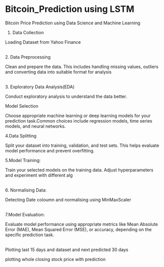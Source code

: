 # Bitcoin_Prediction using LSTM<br>
Bitcoin  Price Prediction using Data Science and Machine Learning<br>
1. Data Collection
<p>Loading Dataset from Yahoo Finance<p>
<br>
2. Data Preprocessing
  <p>Clean and prepare the data. 
   This includes handling missing values,
  outliers and converting data into suitable format 
   for analysis<p>
  <br>
3. Exploratory Data Analysis(EDA)<br>
<p>Conduct exploratory analysis to understand  the data better.<p>
Model Selection
<br>
<p>Choose appropriate machine learning or deep learning models for
 your prediction task.Common choices include regression models, 
 time series models,
 and neural networks.<p>
4.Data Splitting<br>
<p>Split your dataset into training, validation, and test sets. 
 This helps evaluate model performance and prevent overfitting.<p>
5.Model Training: <br>
<p>Train your selected models on the training data. 
  Adjust hyperparameters and experiment with different alg<p><br>
  6. Normalising Data:<br>
  <p>Detecting Date coloumn and normalising using MinMaxScaler<p> <br>
  7.Model Evaluation:<br>
<p>Evaluate model performance using appropriate metrics 
 like Mean Absolute Error (MAE), 
  Mean Squared Error (MSE), or accuracy, depending on the specific 
 prediction task.<p><br>
 Plotting last 15 days and dataset and next predicted 30 days<br>
<p>plotting whole closing stock price with prediction<p>
